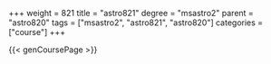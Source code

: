 +++
weight = 821
title = "astro821"
degree = "msastro2"
parent = "astro820"
tags = ["msastro2", "astro821", "astro820"]
categories = ["course"]
+++

{{< genCoursePage >}}
